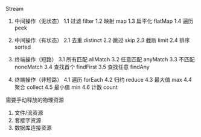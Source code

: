 Stream
1. 中间操作（无状态）
1.1 过滤 filter
1.2 映射 map
1.3 扁平化 flatMap
1.4 遍历 peek

2. 中间操作（有状态）
2.1 去重 distinct
2.2 跳过 skip
2.3 截断 limit
2.4 排序 sorted

3. 终端操作（短路）
3.1 所有匹配 allMatch
3.2 任意匹配 anyMatch
3.3 不匹配 noneMatch
3.4 查找首个 findFirst
3.5 查找任意 findAny

4. 终端操作（非短路）
4.1 遍历 forEach
4.2 归约 reduce
4.3 最大值 max
4.4 聚合 collect
4.5 最小值 min
4.6 计数 count


需要手动释放的物理资源
1. 文件/流资源
2. 套接字资源
3. 数据库连接资源
